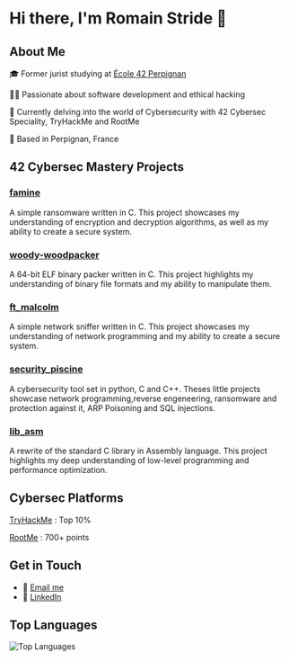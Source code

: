 # Hi there, I'm Romain Stride 👋

## About Me
🎓 Former jurist studying at [École 42 Perpignan](https://www.42.fr/)

👨‍💻 Passionate about software development and ethical hacking

🌱 Currently delving into the world of Cybersecurity with 42 Cybersec Speciality, TryHackMe and RootMe

📍 Based in Perpignan, France

## 42 Cybersec Mastery Projects

### [famine](https://github.com/rstride/famine)
A simple ransomware written in C. This project showcases my understanding of encryption and decryption algorithms, as well as my ability to create a secure system.

### [woody-woodpacker](https://github.com/rstride/woody-woodpacker)
A 64-bit ELF binary packer written in C. This project highlights my understanding of binary file formats and my ability to manipulate them.

### [ft_malcolm](https://github.com/rstride/ft_malcolm)
A simple network sniffer written in C. This project showcases my understanding of network programming and my ability to create a secure system.

### [security_piscine](https://github.com/rstride/security_piscine)
A cybersecurity tool set in python, C and C++. Theses little projects showcase network programming,reverse engeneering, ransomware and protection against it, ARP Poisoning and SQL injections.
 
### [lib_asm](https://github.com/rstride/lib_asm)
A rewrite of the standard C library in Assembly language. This project highlights my deep understanding of low-level programming and performance optimization.

## Cybersec Platforms

[TryHackMe](https://tryhackme.com/p/rstride) : Top 10%

[RootMe](https://www.root-me.org/rstride) : 700+ points

## Get in Touch
- 📧 [Email me](mailto:romain.stride@gmail.com)
- 💼 [LinkedIn](https://www.linkedin.com/in/romainstride)

## Top Languages
![Top Languages](https://github-readme-stats.vercel.app/api/top-langs/?username=rstride&layout=compact&theme=radical)
